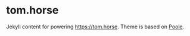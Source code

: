 # tom.horse

Jekyll content for powering https://tom.horse. Theme is based on [Poole](http://demo.getpoole.com).


